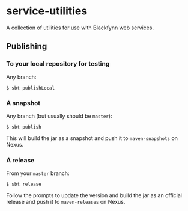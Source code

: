 # service-utilities

A collection of utilities for use with Blackfynn web services.

## Publishing

### To your local repository for testing

Any branch:

```
$ sbt publishLocal
```

### A snapshot

Any branch (but usually should be `master`):

```
$ sbt publish
```
This will build the jar as a snapshot and push it to `maven-snapshots` on Nexus.

### A release

From your `master` branch:

```
$ sbt release
```

Follow the prompts to update the version and build the jar as an official release
and push it to `maven-releases` on Nexus.